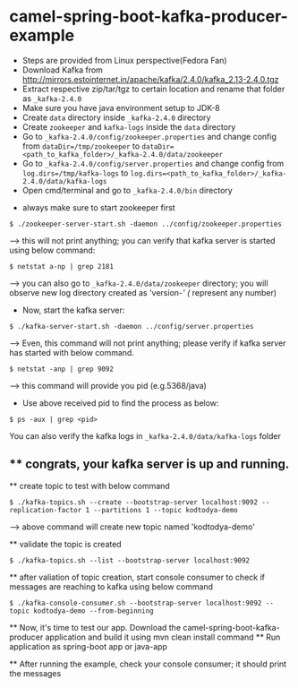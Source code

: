 # camel-spring-boot-kafka-producer-example

- Steps are provided from Linux perspective(Fedora Fan)
- Download Kafka from http://mirrors.estointernet.in/apache/kafka/2.4.0/kafka_2.13-2.4.0.tgz
- Extract respective zip/tar/tgz to certain location and rename that folder as `_kafka-2.4.0`
- Make sure you have java environment setup to JDK-8
- Create `data` directory inside `_kafka-2.4.0` directory
- Create `zookeeper` and `kafka-logs` inside the `data` directory
- Go to `_kafka-2.4.0/config/zookeeper.properties` and change config from `dataDir=/tmp/zookeeper` to `dataDir=<path_to_kafka_folder>/_kafka-2.4.0/data/zookeeper`
- Go to `_kafka-2.4.0/config/server.properties` and change config from `log.dirs=/tmp/kafka-logs` to `log.dirs=<path_to_kafka_folder>/_kafka-2.4.0/data/kafka-logs`
- Open cmd/terminal and go to `_kafka-2.4.0/bin` directory

* always make sure to start zookeeper first
```
$ ./zookeeper-server-start.sh -daemon ../config/zookeeper.properties
```
--> this will not print anything; you can verify that kafka server is started using below command:
```
$ netstat a-np | grep 2181
```
--> you can also go to `_kafka-2.4.0/data/zookeeper` directory; you will observe new log directory created as 'version-*' (* represent any number)

* Now, start the kafka server:
```
$ ./kafka-server-start.sh -daemon ../config/server.properties
```
--> Even, this command will not print anything; please verify if kafka server has started with below command.
```
$ netstat -anp | grep 9092
```
--> this command will provide you pid (e.g.5368/java)

* Use above received pid to find the process as below:
```
$ ps -aux | grep <pid>
```

You can also verify the kafka logs in `_kafka-2.4.0/data/kafka-logs` folder

** congrats, your kafka server is up and running.
-----------------------------------------------------------------------------------------------------------------------------

** create topic to test with below command
```
$ ./kafka-topics.sh --create --bootstrap-server localhost:9092 --replication-factor 1 --partitions 1 --topic kodtodya-demo
```
--> above command will create new topic named 'kodtodya-demo'

** validate the topic is created
```
$ ./kafka-topics.sh --list --bootstrap-server localhost:9092
```

** after valiation of topic creation, start console consumer to check if messages are reaching to kafka using below command
```
$ ./kafka-console-consumer.sh --bootstrap-server localhost:9092 --topic kodtodya-demo --from-beginning
```
** Now, it's time to test our app. Download the camel-spring-boot-kafka-producer application and build it using mvn clean install command
** Run application as spring-boot app or java-app

** After running the example, check your console consumer; it should print the messages
